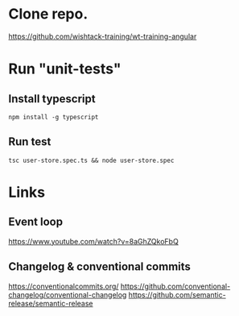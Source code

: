 
# Clone repo.
https://github.com/wishtack-training/wt-training-angular

# Run "unit-tests"

## Install typescript
```
npm install -g typescript
```

## Run test
```
tsc user-store.spec.ts && node user-store.spec
```

# Links

## Event loop
https://www.youtube.com/watch?v=8aGhZQkoFbQ

## Changelog & conventional commits
https://conventionalcommits.org/
https://github.com/conventional-changelog/conventional-changelog
https://github.com/semantic-release/semantic-release



